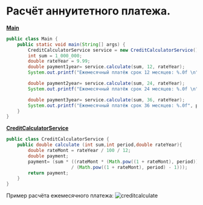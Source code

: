 # **Расчёт аннуитетного платежа.**

**[Main](https://github.com/maxim-valov/CreditPaymentServise/blob/master/src/Main.java)**

```java
public class Main {
    public static void main(String[] args) {
        CreditCalculatorService service = new CreditCalculatorService();
        int sum = 1_000_000;
        double rateYear = 9.99;
        double payment1year= service.calculate(sum, 12, rateYear);
        System.out.printf("Ежемесячный платёж срок 12 месяцев: %.0f \n", payment1year);

        double payment2year= service.calculate(sum, 24, rateYear);
        System.out.printf("Ежемесячный платёж срок 24 месяцев: %.0f \n", payment2year);

        double payment3year= service.calculate(sum, 36, rateYear);
        System.out.printf("Ежемесячный платёж срок 36 месяцев: %.0f", payment3year);
    }
}
```
**[CreditCalculatorService](https://github.com/maxim-valov/CreditPaymentServise/blob/master/src/CreditCalculatorService.java)**

```java
public class CreditCalculatorService {
    public double calculate (int sum,int period,double rateYear){
        double rateMont = rateYear / 100 / 12;
        double payment;
        payment= (sum * ((rateMont * (Math.pow((1 + rateMont), period)))
                        / (Math.pow((1 + rateMont), period) - 1)));
        return payment;
    }
}
```
Пример расчёта ежемесячного платежа:
![creditcalculate](https://user-images.githubusercontent.com/74412798/111120796-93e0f600-854a-11eb-910a-34f4177c614c.PNG)
